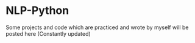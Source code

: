 # NLP-Python
Some projects and code which are practiced and wrote by myself will be posted here (Constantly updated)
